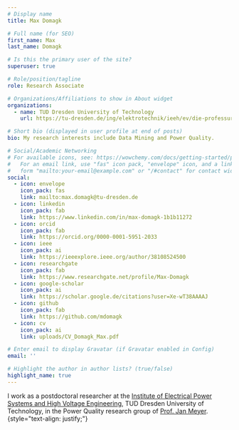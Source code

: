 ```yaml
---
# Display name
title: Max Domagk

# Full name (for SEO)
first_name: Max
last_name: Domagk

# Is this the primary user of the site?
superuser: true

# Role/position/tagline
role: Research Associate

# Organizations/Affiliations to show in About widget
organizations:
  - name: TUD Dresden University of Technology
    url: https://tu-dresden.de/ing/elektrotechnik/ieeh/ev/die-professur/mitarbeiter/max-domagk

# Short bio (displayed in user profile at end of posts)
bio: My research interests include Data Mining and Power Quality.

# Social/Academic Networking
# For available icons, see: https://wowchemy.com/docs/getting-started/page-builder/#icons
#   For an email link, use "fas" icon pack, "envelope" icon, and a link in the
#   form "mailto:your-email@example.com" or "/#contact" for contact widget.
social:
  - icon: envelope
    icon_pack: fas
    link: mailto:max.domagk@tu-dresden.de
  - icon: linkedin
    icon_pack: fab
    link: https://www.linkedin.com/in/max-domagk-1b1b11272
  - icon: orcid
    icon_pack: fab
    link: https://orcid.org/0000-0001-5951-2033
  - icon: ieee
    icon_pack: ai
    link: https://ieeexplore.ieee.org/author/38108524500
  - icon: researchgate
    icon_pack: fab
    link: https://www.researchgate.net/profile/Max-Domagk
  - icon: google-scholar
    icon_pack: ai
    link: https://scholar.google.de/citations?user=Xe-wT38AAAAJ
  - icon: github
    icon_pack: fab
    link: https://github.com/mdomagk
  - icon: cv
    icon_pack: ai
    link: uploads/CV_Domagk_Max.pdf

# Enter email to display Gravatar (if Gravatar enabled in Config)
email: ''

# Highlight the author in author lists? (true/false)
highlight_name: true
---
```


I work as a postdoctoral researcher at the [Institute of Electrical Power Systems and High Voltage Engineering](https://tu-dresden.de/ing/elektrotechnik/ieeh), TUD Dresden University of Technology, in the Power Quality research group of [Prof. Jan Meyer](https://tu-dresden.de/ing/elektrotechnik/ieeh/ev/die-professur/mitarbeiter/jan-meyer).
{style="text-align: justify;"}
